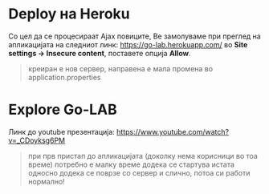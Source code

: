 # Deploy на Heroku
Со цел да се процесираат Ajax повиците, Ве замолуваме при преглед на апликацијата на следниот линк: https://go-lab.herokuapp.com/ во <b>Site settings -> Insecure content</b>, поставете опција <b>Allow</b>.

>креиран е нов сервер, направена е мала промена во application.properties

# Explore Go-LAB
Линк до youtube презентација: https://www.youtube.com/watch?v=_CDoyksg6PM


>при прв пристап до апликацијата (доколку нема корисници во тоа време) потребно е малку време додека се стартува истата односно додека се поврзе со сервер и слично, потоа си работи нормално!


